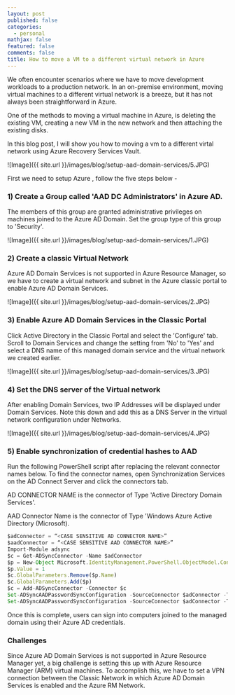 ```yaml
---
layout: post
published: false
categories:
  - personal
mathjax: false
featured: false
comments: false
title: How to move a VM to a different virtual network in Azure
---
```


We often encounter scenarios where we have to move development workloads to a production network. In an on-premise environment, moving virtual machines to a different virtual network is a breeze, but it has not always been straightforward in Azure.

One of the methods to moving a virtual machine in Azure, is deleting the existing VM, creating a new VM in the new network and then attaching the existing disks. 

In this blog post, I will show you how to moving a vm to a different virtal network using Azure Recovery Services Vault.

![Image]({{ site.url }}/images/blog/setup-aad-domain-services/5.JPG)

First we need to setup Azure , follow the five steps below -

### 1) Create a Group called 'AAD DC Administrators' in Azure AD.

The members of this group are granted administrative privileges on machines joined to the Azure AD Domain. Set the group type of this group to 'Security'.

![Image]({{ site.url }}/images/blog/setup-aad-domain-services/1.JPG)

### 2) Create a classic Virtual Network

Azure AD Domain Services is not supported in Azure Resource Manager, so we have to create a virtual network and subnet in the Azure classic portal to enable Azure AD Domain Services. 

![Image]({{ site.url }}/images/blog/setup-aad-domain-services/2.JPG)

### 3) Enable Azure AD Domain Services in the Classic Portal

Click Active Directory in the Classic Portal and select the 'Configure' tab.
Scroll to Domain Services and change the setting from 'No' to 'Yes' and select a DNS name of this managed domain service and the virtual network we created earlier.

![Image]({{ site.url }}/images/blog/setup-aad-domain-services/3.JPG)

### 4) Set the DNS server of the Virtual network

After enabling Domain Services, two IP Addresses will be displayed under Domain Services. Note this down and add this as a DNS Server in the virtual network configuration under Networks.

![Image]({{ site.url }}/images/blog/setup-aad-domain-services/4.JPG)

### 5) Enable synchronization of credential hashes to AAD

Run the following PowerShell script after replacing the relevant connector names below. To find the connector names, open Synchronization Services on the AD Connect Server and click the connectors tab.

AD CONNECTOR NAME is the connector of Type 'Active Directory Domain Services'.

AAD Connector Name is the connector of Type 'Windows Azure Active Directory (Microsoft).

```javascript
$adConnector = “<CASE SENSITIVE AD CONNECTOR NAME>”
$aadConnector = “<CASE SENSITIVE AAD CONNECTOR NAME>”
Import-Module adsync
$c = Get-ADSyncConnector -Name $adConnector
$p = New-Object Microsoft.IdentityManagement.PowerShell.ObjectModel.ConfigurationParameter “Microsoft.Synchronize.ForceFullPasswordSync”, String, ConnectorGlobal, $null, $null, $null
$p.Value = 1
$c.GlobalParameters.Remove($p.Name)
$c.GlobalParameters.Add($p)
$c = Add-ADSyncConnector -Connector $c
Set-ADSyncAADPasswordSyncConfiguration -SourceConnector $adConnector -TargetConnector $aadConnector -Enable $false
Set-ADSyncAADPasswordSyncConfiguration -SourceConnector $adConnector -TargetConnector $aadConnector -Enable $true
```

Once this is complete, users can sign into computers joined to the managed domain using their Azure AD credentials.

### Challenges

Since Azure AD Domain Services is not supported in Azure Resource Manager yet, a big challenge is setting this up with Azure Resource Manager (ARM) virtual machines. To accomplish this, we have to set a VPN connection between the Classic Network in which Azure AD Domain Services is enabled and the Azure RM Network.
